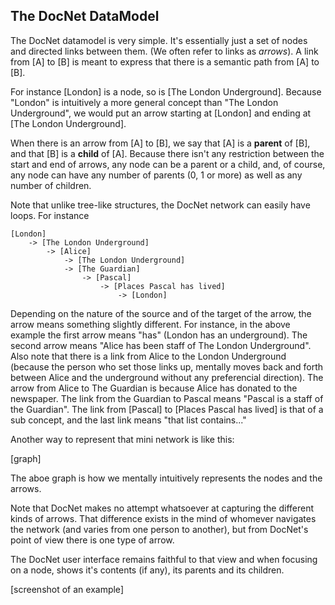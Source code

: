 ## The DocNet DataModel

The DocNet datamodel is very simple. It's essentially just a set of nodes and directed links between them. (We often refer to links as *arrows*). A link from [A] to [B] is meant to express that there is a semantic path from [A] to [B].

For instance [London] is a node, so is [The London Underground]. Because "London" is intuitively a more general concept than "The London Underground", we would put an arrow starting at [London] and ending at [The London Underground]. 

When there is an arrow from [A] to [B], we say that [A] is a **parent** of [B], and that [B] is a **child** of [A]. Because there isn't any restriction between the start and end of arrows, any node can be a parent or a child, and, of course, any node can have any number of parents (0, 1 or more) as well as any number of children. 

Note that unlike tree-like structures, the DocNet network can easily have loops. For instance

```
[London] 
    -> [The London Underground]
        -> [Alice]
            -> [The London Underground]
            -> [The Guardian]
                -> [Pascal]
                    -> [Places Pascal has lived]
                        -> [London]
```

Depending on the nature of the source and of the target of the arrow, the arrow means something slightly different. For instance, in the above example the first arrow means "has" (London has an underground). The second arrow means "Alice has been staff of The London Underground". Also note that there is a link from Alice to the London Underground (because the person who set those links up, mentally moves back and forth between Alice and the underground without any preferencial direction). The arrow from Alice to The Guardian is because Alice has donated to the newspaper. The link from the Guardian to Pascal means "Pascal is a staff of the Guardian". The link from [Pascal] to [Places Pascal has lived] is that of a sub concept, and the last link means "that list contains..."

Another way to represent that mini network is like this:

[graph]

The aboe graph is how we mentally intuitively represents the nodes and the arrows. 

Note that DocNet makes no attempt whatsoever at capturing the different kinds of arrows. That difference exists in the mind of whomever navigates the network (and varies from one person to another), but from DocNet's point of view there is one type of arrow.

The DocNet user interface remains faithful to that view and when focusing on a node, shows it's contents (if any), its parents and its children.

[screenshot of an example] 
